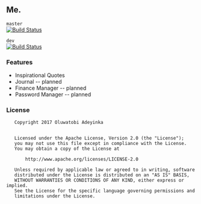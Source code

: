 ## Me.

```master```   
[![Build Status](https://travis-ci.org/EtherealT/me.-android.svg?branch=master)](https://travis-ci.org/EtherealT/me.-android)

```dev```   
[![Build Status](https://travis-ci.org/EtherealT/me.-android.svg?branch=dev)](https://travis-ci.org/EtherealT/me.-android)

### Features
* Inspirational Quotes
* Journal -- planned
* Finance Manager -- planned
* Password Manager -- planned

### License

```
   Copyright 2017 Oluwatobi Adeyinka

   
   Licensed under the Apache License, Version 2.0 (the "License");
   you may not use this file except in compliance with the License.
   You may obtain a copy of the License at

       http://www.apache.org/licenses/LICENSE-2.0

   Unless required by applicable law or agreed to in writing, software
   distributed under the License is distributed on an "AS IS" BASIS,
   WITHOUT WARRANTIES OR CONDITIONS OF ANY KIND, either express or implied.
   See the License for the specific language governing permissions and
   limitations under the License.
```